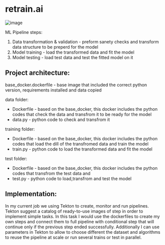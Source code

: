 # retrain.ai

![image](https://user-images.githubusercontent.com/64142727/126201869-8b4507fc-3156-4665-9037-92f4a6e0c0d5.png)

ML Pipeline steps:
1. Data transformation & validation - preform sanety checks and transform data structure to be preperd for the model
2. Model training - load the transformed data and fit the model
3. Model testing - load test data and test the fitted model on it

## Project architecture:

base_docker.dockerfile - base image that included the correct python version, requirements installed and data copied

data folder:
- Dockerfile - based on the base_docker, this docker includes the python codes that check the data and transfrom it to be ready for the model
- data.py - python code to check and transfrom it

training folder:
- Dockerfile - based on the base_docker, this docker includes the python codes that load the dill of the transfromed data and train the model
- train.py - python code to load the transformed data and fit the model

test folder:
- Dockerfile - based on the base_docker, this docker includes the python codes that transfrom the test data and 
- test.py - python code to load,transfrom and test the model

## Implementation:
In my current job we using Tekton to create, monitor and run pipelines.
Tekton suggest a catalog of ready-to-use images of step in order to implement simple tasks.
In this task I would use the dockerfiles to create my own steps and connect them to full pipeline with conditional step that will continue only if the previous step ended successfully.
Additionally I can use parameters in Tekton to allow to choose different the dataset and algorithms to reuse the pipeline at scale or run several trains or test in parallel.
